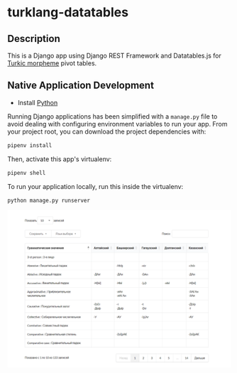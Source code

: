 # turklang-datatables

## Description

This is a Django app using Django REST Framework and Datatables.js for [Turkic morpheme](http://modmorph.turklang.net/ru/) pivot tables.

## Native Application Development

* Install [Python](https://www.python.org/downloads/)

Running Django applications has been simplified with a `manage.py` file to avoid dealing with configuring environment variables to run your app. From your project root, you can download the project dependencies with:

```bash
pipenv install
```

Then, activate this app's virtualenv:

```bash
pipenv shell
```

To run your application locally, run this inside the virtualenv:

```bash
python manage.py runserver
```

![Example of datatable](/example-datatable.png)

